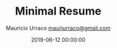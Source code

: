 ---
layout: post
title: Minimal Resume
date: 2019-06-12 00:00:00
homepage: https://github.com/murraco/jekyll-theme-minimal-resume
download: https://github.com/murraco/jekyll-theme-minimal-resume/archive/master.zip
demo: https://jekyll-theme-minimal-resume.netlify.com/
author: Mauricio Urraco <mauriurraco@gmail.com>
thumbnail: screenshot.png
license: MIT
license_link: https://github.com/murraco/jekyll-theme-minimal-resume/blob/master/LICENSE
---